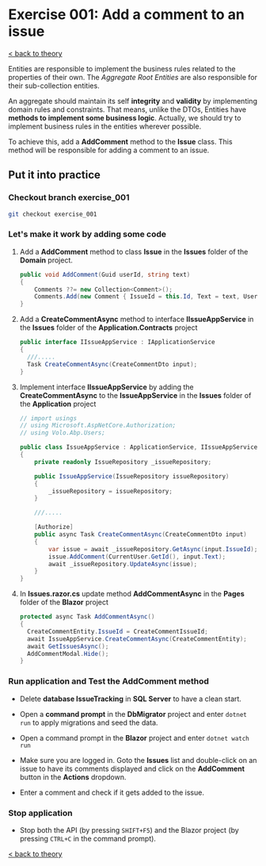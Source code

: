 # Exercise 001: Add a comment to an issue

[< back to theory](../docs/part3/part3-Implementation-The-Building-Blocks.md#theory_exercise_001)

Entities are responsible to implement the business rules related to the properties of their own. The *Aggregate Root Entities* are also responsible for their sub-collection entities.

An aggregate should maintain its self **integrity** and **validity** by implementing domain rules and constraints. That means, unlike the DTOs, Entities have **methods to implement some business logic**. Actually, we should try to implement business rules in the entities wherever possible.

To achieve this, add a **AddComment** method to the **Issue** class. This method will be responsible for adding a comment to an issue.

## Put it into practice

### Checkout branch exercise_001

```bash
git checkout exercise_001
```

### Let's make it work by adding some code

1. Add a **AddComment** method to class **Issue** in the **Issues** folder of the **Domain** project.

    ```csharp
    public void AddComment(Guid userId, string text)
    {
        Comments ??= new Collection<Comment>();
        Comments.Add(new Comment { IssueId = this.Id, Text = text, UserId = userId });
    } 
    ```

2. Add a **CreateCommentAsync** method to interface **IIssueAppService** in the **Issues** folder of the  **Application.Contracts** project

    ```csharp
    public interface IIssueAppService : IApplicationService
    {
      ///.....
      Task CreateCommentAsync(CreateCommentDto input);
    }
    ```

3. Implement interface **IIssueAppService** by adding the **CreateCommentAsync** to the **IssueAppService** in the **Issues** folder of the  **Application** project

    ```csharp
    // import usings
    // using Microsoft.AspNetCore.Authorization;
    // using Volo.Abp.Users;

    public class IssueAppService : ApplicationService, IIssueAppService
    {
        private readonly IssueRepository _issueRepository;

        public IssueAppService(IssueRepository issueRepository)
        {
            _issueRepository = issueRepository;
        }

        ///.....
    
        [Authorize]
        public async Task CreateCommentAsync(CreateCommentDto input)
        {
            var issue = await _issueRepository.GetAsync(input.IssueId);
            issue.AddComment(CurrentUser.GetId(), input.Text);
            await _issueRepository.UpdateAsync(issue);
        }
    }
    ```

4. In **Issues.razor.cs** update method **AddCommentAsync** in the **Pages** folder of the **Blazor** project

    ```csharp
    protected async Task AddCommentAsync()
    {
      CreateCommentEntity.IssueId = CreateCommentIssueId;
      await IssueAppService.CreateCommentAsync(CreateCommentEntity);
      await GetIssuesAsync();
      AddCommentModal.Hide();
    }
    ```

### Run application and Test the AddComment method

* Delete **database IssueTracking** in **SQL Server** to have a clean start.

* Open a **command prompt** in the **DbMigrator** project and enter `dotnet run` to apply migrations and seed the data.

* Open a command prompt in the **Blazor** project and enter `dotnet watch run`

* Make sure you are logged in. Goto the **Issues** list and double-click on an issue to have its comments displayed and click on the **AddComment** button in the **Actions** dropdown.

* Enter a comment and check if it gets added to the issue.

### Stop application

* Stop both the API (by pressing `SHIFT+F5`) and the Blazor project (by pressing `CTRL+C` in the command prompt).

[< back to theory](../docs/part3/part3-Implementation-The-Building-Blocks.md#theory_exercise_001)
